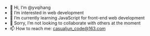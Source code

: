 - 👋 Hi, I’m @yvqihang
- 👀 I’m interested in web development
- 🌱 I’m currently learning JavaScript for front-end web development
- 💞️ Sorry, I’m not looking to collaborate with others at the moment
- 📫 How to reach me: casualjun_code@163.com

<!---
yvqihang/yvqihang is a ✨ special ✨ repository because its `README.md` (this file) appears on your GitHub profile.
You can click the Preview link to take a look at your changes.
--->
